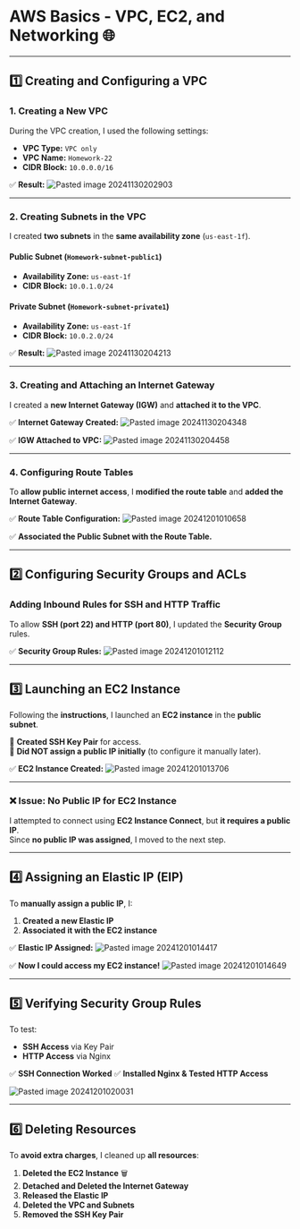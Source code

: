 # **AWS Basics - VPC, EC2, and Networking** 🌐  

---

## **1️⃣ Creating and Configuring a VPC**
### **1. Creating a New VPC**
During the VPC creation, I used the following settings:
- **VPC Type:** `VPC only`
- **VPC Name:** `Homework-22`
- **CIDR Block:** `10.0.0.0/16`

✅ **Result:**
![Pasted image 20241130202903](https://github.com/user-attachments/assets/fe9629aa-6b7e-474e-9b01-8429f98ca765)

---

### **2. Creating Subnets in the VPC**
I created **two subnets** in the **same availability zone** (`us-east-1f`).

#### **Public Subnet** (`Homework-subnet-public1`)
- **Availability Zone:** `us-east-1f`
- **CIDR Block:** `10.0.1.0/24`

#### **Private Subnet** (`Homework-subnet-private1`)
- **Availability Zone:** `us-east-1f`
- **CIDR Block:** `10.0.2.0/24`

✅ **Result:**
![Pasted image 20241130204213](https://github.com/user-attachments/assets/695d2e3e-89d1-4538-aeb8-4e4c2413309e)

---

### **3. Creating and Attaching an Internet Gateway**
I created a **new Internet Gateway (IGW)** and **attached it to the VPC**.

✅ **Internet Gateway Created:**
![Pasted image 20241130204348](https://github.com/user-attachments/assets/23e5615b-b24c-45b8-8bda-a7da1e50d780)

✅ **IGW Attached to VPC:**
![Pasted image 20241130204458](https://github.com/user-attachments/assets/17d1973e-cdcb-4f42-a9f3-07ad260a01db)

---

### **4. Configuring Route Tables**
To **allow public internet access**, I **modified the route table** and **added the Internet Gateway**.

✅ **Route Table Configuration:**
![Pasted image 20241201010658](https://github.com/user-attachments/assets/5cff73f6-61c7-4a10-96e5-c0ab22dc20f6)

✅ **Associated the Public Subnet with the Route Table.**

---

## **2️⃣ Configuring Security Groups and ACLs**
### **Adding Inbound Rules for SSH and HTTP Traffic**
To allow **SSH (port 22) and HTTP (port 80)**, I updated the **Security Group** rules.

✅ **Security Group Rules:**
![Pasted image 20241201012112](https://github.com/user-attachments/assets/5efdde0c-eedb-46aa-8ec8-7481e6ab48af)

---

## **3️⃣ Launching an EC2 Instance**
Following the **instructions**, I launched an **EC2 instance** in the **public subnet**.

🔹 **Created SSH Key Pair** for access.  
🔹 **Did NOT assign a public IP initially** (to configure it manually later).  

✅ **EC2 Instance Created:**
![Pasted image 20241201013706](https://github.com/user-attachments/assets/f17a8ae1-de42-4aff-9503-d6d53edc7481)

---

### **❌ Issue: No Public IP for EC2 Instance**
I attempted to connect using **EC2 Instance Connect**, but **it requires a public IP**.  
Since **no public IP was assigned**, I moved to the next step.

---

## **4️⃣ Assigning an Elastic IP (EIP)**
To **manually assign a public IP**, I:
1. **Created a new Elastic IP**
2. **Associated it with the EC2 instance**

✅ **Elastic IP Assigned:**
![Pasted image 20241201014417](https://github.com/user-attachments/assets/07df4368-068c-43b6-951d-a252a7335344)

✅ **Now I could access my EC2 instance!**
![Pasted image 20241201014649](https://github.com/user-attachments/assets/10be3c1d-8ec0-437a-b3fa-ff35b5a7ea3f)

---

## **5️⃣ Verifying Security Group Rules**
To test:
- **SSH Access** via Key Pair  
- **HTTP Access** via Nginx  

✅ **SSH Connection Worked**
✅ **Installed Nginx & Tested HTTP Access**

![Pasted image 20241201020031](https://github.com/user-attachments/assets/6f004693-2339-4c86-80d4-6c6bf12837fb)

---

## **6️⃣ Deleting Resources**
To **avoid extra charges**, I cleaned up **all resources**:
1. **Deleted the EC2 Instance** 🗑️  
2. **Detached and Deleted the Internet Gateway**  
3. **Released the Elastic IP**  
4. **Deleted the VPC and Subnets**  
5. **Removed the SSH Key Pair**  